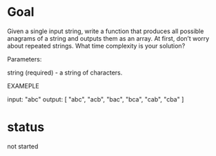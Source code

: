# Goal

Given a single input string, write a function that produces all possible anagrams of a string and outputs them as an array. At first, don’t worry about repeated strings. What time complexity is your solution?

Parameters:

string (required) - a string of characters.

EXAMEPLE

input: "abc" 
output: [ "abc", "acb", "bac", "bca", "cab", "cba" ]

# status

not started